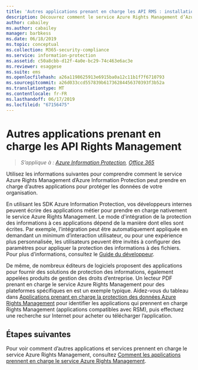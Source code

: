 ```yaml
---
title: 'Autres applications prenant en charge les API RMS : installation et configuration - AIP'
description: Découvrez comment le service Azure Rights Management d’Azure Information Protection peut prendre en charge d’autres applications pour protéger les données de votre organisation.
author: cabailey
ms.author: cabailey
manager: barbkess
ms.date: 06/18/2019
ms.topic: conceptual
ms.collection: M365-security-compliance
ms.service: information-protection
ms.assetid: c50a8cbb-d12f-4a0e-bc29-74c463e6ac3e
ms.reviewer: esaggese
ms.suite: ems
ms.openlocfilehash: a26a1198625913e6915ba0a12c11b1f7f6710793
ms.sourcegitcommit: a26d033ccd557839b61736284456370393f3b52a
ms.translationtype: MT
ms.contentlocale: fr-FR
ms.lasthandoff: 06/17/2019
ms.locfileid: "67156475"
---
```

# <a name="other-applications-that-support-the-rights-management-apis"></a>Autres applications prenant en charge les API Rights Management

>*S’applique à : [Azure Information Protection](https://azure.microsoft.com/pricing/details/information-protection), [Office 365](https://download.microsoft.com/download/E/C/F/ECF42E71-4EC0-48FF-AA00-577AC14D5B5C/Azure_Information_Protection_licensing_datasheet_EN-US.pdf)*

Utilisez les informations suivantes pour comprendre comment le service Azure Rights Management d’Azure Information Protection peut prendre en charge d’autres applications pour protéger les données de votre organisation.

En utilisant les SDK Azure Information Protection, vos développeurs internes peuvent écrire des applications métier pour prendre en charge nativement le service Azure Rights Management. Le mode d'intégration de la protection des informations à ces applications dépend de la manière dont elles sont écrites. Par exemple, l’intégration peut être automatiquement appliquée en demandant un minimum d’interaction utilisateur, ou pour une expérience plus personnalisée, les utilisateurs peuvent être invités à configurer des paramètres pour appliquer la protection des informations à des fichiers. Pour plus d’informations, consultez le [Guide du développeur](./develop/developers-guide.md).

De même, de nombreux éditeurs de logiciels proposent des applications pour fournir des solutions de protection des informations, également appelées produits de gestion des droits d’entreprise. Un lecteur PDF prenant en charge le service Azure Rights Management pour des plateformes spécifiques en est un exemple typique. Aidez-vous du tableau dans [Applications prenant en charge la protection des données Azure Rights Management](./requirements-applications.md) pour identifier les applications qui prennent en charge Rights Management (applications compatibles avec RSM), puis effectuez une recherche sur Internet pour acheter ou télécharger l’application.

## <a name="next-steps"></a>Étapes suivantes

Pour voir comment d’autres applications et services prennent en charge le service Azure Rights Management, consultez [Comment les applications prennent en charge le service Azure Rights Management](applications-support.md).
